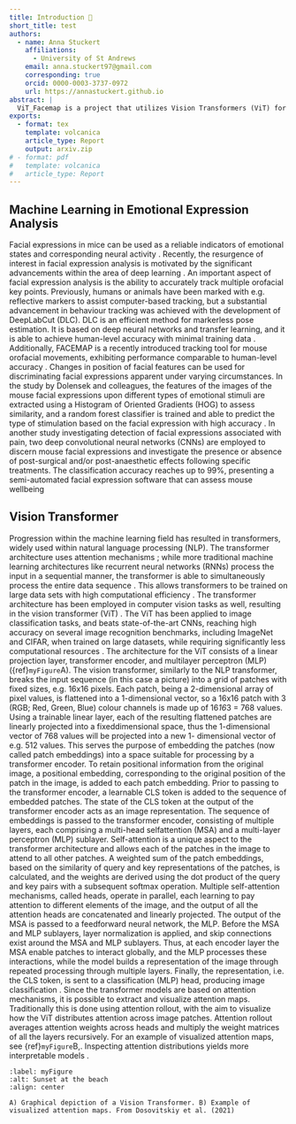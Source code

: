 ```yaml
---
title: Introduction 🧙
short_title: test
authors:
  - name: Anna Stuckert
    affiliations:
      - University of St Andrews
    email: anna.stuckert97@gmail.com
    corresponding: true
    orcid: 0000-0003-3737-0972
    url: https://annastuckert.github.io
abstract: |
  ViT_Facemap is a project that utilizes Vision Transformers (ViT) for facial mapping. The project is primarily focused on the development and application of advanced machine learning models to detect and interpret facial features using ViT architectures. 
exports:
  - format: tex
    template: volcanica
    article_type: Report
    output: arxiv.zip
# - format: pdf
#   template: volcanica
#   article_type: Report
---
```



## Machine Learning in Emotional Expression Analysis

Facial expressions in mice can be used as a reliable indicators of emotional states and corresponding
neural activity [](doi:10.1126/science.aaz9468). Recently, the resurgence of interest in facial expression analysis is motivated by the significant advancements within the area of deep learning [](doi:10.1038/nature14539). An important aspect of facial expression analysis is the ability to accurately track multiple orofacial key
points. Previously, humans or animals have been marked with e.g. reflective markers to assist computer-based tracking, but a substantial advancement in behaviour tracking was achieved with the development of DeepLabCut (DLC). DLC is an efficient method for markerless pose estimation. It is based on deep neural networks and transfer learning, and it is able to achieve human-level accuracy with minimal training data [](doi:10.1038/s41593-018-0209-y). Additionally, FACEMAP is a recently introduced tracking tool for mouse orofacial movements, exhibiting performance comparable to human-level accuracy [](doi:10.1038/s41593-023-01490-6).
Changes in position of facial features can be used for discriminating facial expressions apparent under varying circumstances. In the study by Dolensek and colleagues, the features of the images of
the mouse facial expressions upon different types of emotional stimuli are extracted using a Histogram of Oriented Gradients (HOG) to assess similarity, and a random forest classifier is trained and able to
predict the type of stimulation based on the facial expression with high accuracy [](doi:10.1126/science.aaz9468). In another study investigating detection of facial expressions associated with pain, two deep
convolutional neural networks (CNNs) are employed to discern mouse facial expressions and
investigate the presence or absence of post-surgical and/or post-anaesthetic effects following specific treatments. The classification accuracy reaches up to 99%, presenting a semi-automated facial expression software that can assess mouse wellbeing [](doi:10.1371/journal.pone.0228059)

## Vision Transformer

Progression within the machine learning field has resulted in transformers, widely used within natural language processing (NLP). The transformer architecture uses attention mechanisms [](doi:10.48550/arXiv.1706.03762); while more traditional machine learning architectures like recurrent neural networks (RNNs)
process the input in a sequential manner, the transformer is able to simultaneously process the entire data sequence [](doi:10.48550/arXiv.1706.03762). This allows transformers to be trained on large data sets with
high computational efficiency [](doi:10.48550/arXiv.1706.03762).
The transformer architecture has been employed in computer vision tasks as well, resulting in the vision transformer (ViT) [](doi:10.48550/arXiv.2010.11929). The ViT has been applied to image classification
tasks, and beats state-of-the-art CNNs, reaching high accuracy on several image recognition
benchmarks, including ImageNet and CIFAR, when trained on large datasets, while requiring
significantly less computational resources [](doi:10.48550/arXiv.2010.11929).
The architecture for the ViT consists of a linear projection layer, transformer encoder, and multilayer perceptron (MLP) ({ref}`myFigure`A). The vision transformer, similarly to the NLP transformer,
breaks the input sequence (in this case a picture) into a grid of patches with fixed sizes, e.g. 16x16
pixels. Each patch, being a 2-dimensional array of pixel values, is flattened into a 1-dimensional vector,
so a 16x16 patch with 3 (RGB; Red, Green, Blue) colour channels is made up of 16*16*3 = 768 values.
Using a trainable linear layer, each of the resulting flattened patches are linearly projected into a fixeddimensional space, thus the 1-dimensional vector of 768 values will be projected into a new 1-
dimensional vector of e.g. 512 values. This serves the purpose of embedding the patches (now called
patch embeddings) into a space suitable for processing by a transformer encoder. To retain positional information from the original image, a positional embedding, corresponding to the original position of
the patch in the image, is added to each patch embedding. Prior to passing to the transformer encoder,
a learnable CLS token is added to the sequence of embedded patches. The state of the CLS token at the output of the transformer encoder acts as an image representation. The sequence of embeddings is passed to the transformer encoder, consisting of multiple layers, each comprising a multi-head selfattention (MSA) and a multi-layer perceptron (MLP) sublayer. Self-attention is a unique aspect to the transformer architecture and allows each of the patches in the image to attend to all other patches. A weighted sum of the patch embeddings, based on the similarity of query and key representations of the patches, is calculated, and the weights are derived using the dot product of the query and key pairs with a subsequent softmax operation. Multiple self-attention mechanisms, called heads, operate in parallel, each learning to pay attention to different elements of the image, and the output of all the attention heads are concatenated and linearly projected. The output of the MSA is passed to a feedforward neural network, the MLP. Before the MSA and MLP sublayers, layer normalization is applied, and skip connections exist around the MSA and MLP sublayers. Thus, at each encoder layer the MSA enable patches to interact globally, and the MLP processes these interactions, while the model builds a representation of the image through repeated processing through multiple layers. Finally, the representation, i.e. the CLS token, is sent to a classification (MLP) head, producing image classification [](doi:10.48550/arXiv.2010.11929)[](doi:10.48550/arXiv.1706.03762). Since the transformer models are based on attention mechanisms, it is possible to extract and visualize attention maps. Traditionally this is done using attention rollout, with the aim to visualize how the ViT distributes attention across image patches. Attention rollout averages attention weights across heads and multiply the weight matrices of all the layers recursively. For an example of visualized attention maps, see {ref}`myFigure`B,. Inspecting attention distributions yields more interpretable models [](doi:10.48550/arXiv.2005.00928)[](doi:10.48550/arXiv.2010.11929)[](doi:10.48550/arXiv.1706.03762).

```{figure} ./images/ViT_fig.png
:label: myFigure
:alt: Sunset at the beach
:align: center

A) Graphical depiction of a Vision Transformer. B) Example of visualized attention maps. From Dosovitskiy et al. (2021)
```
